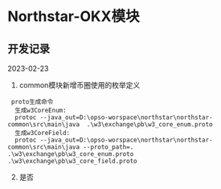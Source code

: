 # Northstar-OKX模块

## 开发记录

2023-02-23

1. common模块新增币圈使用的枚举定义
 ```
  proto生成命令
   生成w3CoreEnum:
   protoc --java_out=D:\opso-worspace\northstar\northstar-common\src\main\java  .\w3\exchange\pb\w3_core_enum.proto 
   生成w3CoreField:
   protoc --java_out=D:\opso-worspace\northstar\northstar-common\src\main\java --proto_path=. .\w3\exchange\pb\w3_core_enum.proto .\w3\exchange\pb\w3_core_field.proto
```
2. 是否


